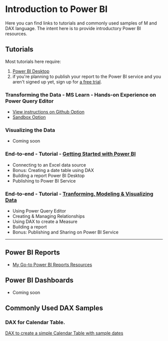 # Introduction to Power BI
Here you can find links to tutorials and commonly used samples of M and DAX language. The intent here is to provide introductory Power BI resources.

  
## Tutorials
Most tutorials here require:
1. [Power BI Desktop](https://learn.microsoft.com/en-us/power-bi/fundamentals/desktop-get-the-desktop)
2. if you're planning to publish your report to the Power BI service and you aren't signed up yet, sign up for [a free trial](https://learn.microsoft.com/en-us/power-bi/fundamentals/service-self-service-signup-for-power-bi).

### Transforming the Data - MS Learn - Hands-on Experience on Power Query Editor
  - [View instructions on Github Option](https://microsoftlearning.github.io/PL-300-Microsoft-Power-BI-Data-Analyst/Instructions/Labs/02-load-data-with-power-query-in-power-bi-desktop.html)
  - [Sandbox Option](https://learn.microsoft.com/en-us/training/modules/clean-data-power-bi/8-lab)

### Visualizing the Data
  - Coming soon
    
### End-to-end - Tutorial - [Getting Started with Power BI](https://learn.microsoft.com/en-us/power-bi/create-reports/desktop-excel-stunning-report)
  - Connecting to an Excel data source
  - Bonus: Creating a date table using DAX
  - Building a report Power BI Desktop
  - Publishing to Power BI Service
    
### End-to-end - Tutorial - [Tranforming, Modeling & Visualizing Data](https://learn.microsoft.com/en-us/power-bi/create-reports/desktop-dimensional-model-report)
  - Using Power Query Editor
  - Creating & Managing Relationships
  - Using DAX to create a Measure
  - Building a report
  - Bonus: Publishing and Sharing on Power BI Service

  - -------------------------------------------------------------------------------------------------------------------------------------------------------


## Power BI Reports
  - [My Go-to Power BI Reports Resources](https://github.com/ForTheLoveOfLearning/powerbi/blob/main/reports.md)

## Power BI Dashboards
  - Coming soon

## Commonly Used DAX Samples
### DAX for Calendar Table.
[DAX to create a simple Calendar Table with sample dates](https://github.com/ForTheLoveOfLearning/powerbi/blob/main/calendartable_dax.md)
